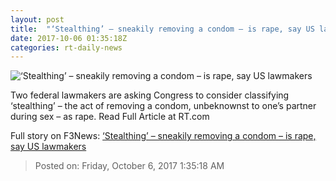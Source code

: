 ```yaml
---
layout: post
title:  "‘Stealthing’ – sneakily removing a condom – is rape, say US lawmakers"
date: 2017-10-06 01:35:18Z
categories: rt-daily-news
---
```


![‘Stealthing’ – sneakily removing a condom – is rape, say US lawmakers](https://cdni.rt.com/files/2017.10/article/59d6cd58fc7e93701d8b4567.jpg)

Two federal lawmakers are asking Congress to consider classifying ‘stealthing’ – the act of removing a condom, unbeknownst to one’s partner during sex – as rape. Read Full Article at RT.com


Full story on F3News: [‘Stealthing’ – sneakily removing a condom – is rape, say US lawmakers](http://www.f3nws.com/n/3vmTJH)

> Posted on: Friday, October 6, 2017 1:35:18 AM
